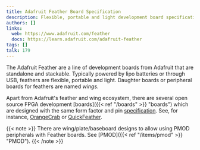 ```yaml
---
title: Adafruit Feather Board Specification
description: Flexible, portable and light development board specification
authors: []
links:
  web: https://www.adafruit.com/feather
  docs: https://learn.adafruit.com/adafruit-feather
tags: []
talk: 179
---
```


The Adafruit Feather are a line of development boards from Adafruit that are standalone and stackable. Typically powered by lipo batteries or through USB, feathers are flexible, portable and light. Daughter boards or peripheral boards for feathers are named *wings*.

Apart from Adafruit's feather and wing ecosystem, there are several open source FPGA development [boards]({{< ref "/boards" >}} "boards") which are designed with the same form factor and pin [specification](https://learn.adafruit.com/adafruit-feather/feather-specification). See, for instance, [OrangeCrab](https://github.com/hdl/constraints/tree/main/board/OrangeCrab) or [QuickFeather](https://github.com/hdl/constraints/blob/main/board/.todo/QuickFeather.yml).

{{< note >}}
There are wing/plate/baseboard designs to allow using PMOD peripherals with Feather boards. See [PMOD]({{< ref "/items/pmod" >}} "PMOD").
{{< /note >}}